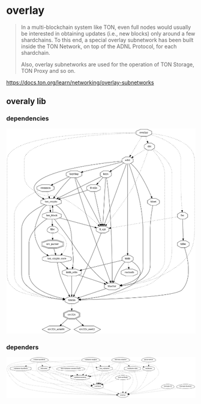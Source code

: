 # overlay

> In a multi-blockchain system like TON, even full nodes would usually be interested in obtaining updates (i.e., new blocks) only around a few shardchains. To this end, a special overlay subnetwork has been built inside the TON Network, on top of the ADNL Protocol, for each shardchain.
>
> Also, overlay subnetworks are used for the operation of TON Storage, TON Proxy and so on.

https://docs.ton.org/learn/networking/overlay-subnetworks

## overaly lib

### dependencies

![dht](../dev/png/ton.overlay.png)

### dependers

![dht](../dev/png/ton.overlay.dependers.png)
